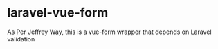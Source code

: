 # laravel-vue-form
As Per Jeffrey Way, this is a vue-form wrapper that depends on Laravel validation

